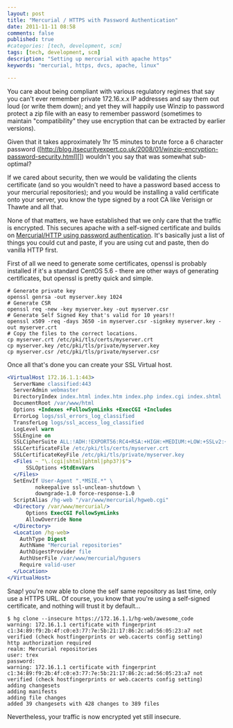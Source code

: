 ```yaml
---
layout: post
title: "Mercurial / HTTPS with Password Authentication"
date: 2011-11-11 08:58
comments: false
published: true
#categories: [tech, development, scm]
tags: [tech, development, scm]
description: "Setting up mercurial with apache https"
keywords: "mercurial, https, dvcs, apache, linux"

---
```


You care about being compliant with various regulatory regimes that say you can't ever remember private 172.16.x.x IP addresses and say them out loud (or write them down); and yet they will happily use Winzip to password protect a zip file with an easy to remember password (sometimes to maintain "compatibility" they use encryption that can be extracted by earlier versions).

Given that it takes approximately 1hr 15 minutes to brute force a 6 character password ([http://blog.itsecurityexpert.co.uk/2008/01/winzip-encryption-password-security.html][]) wouldn't you say that was somewhat sub-optimal?

<!-- more -->

If we cared about security, then we would be validating the clients certificate (and so you wouldn't need to have a password based access to your mercurial repositories); and you would be installing a valid certificate onto your server, you know the type signed by a root CA like Verisign or Thawte and all that.

None of that matters, we have established that we only care that the traffic is encrypted. This secures apache with a self-signed certificate and builds on [Mercurial/HTTP using password authentication][]. It's basically just a list of things you could cut and paste, if you are using cut and paste, then do vanilla HTTP first.

First of all we need to generate some certificates, openssl is probably installed if it's a standard CentOS 5.6 - there are other ways of generating certificates, but openssl is pretty quick and simple.

```console
# Generate private key
openssl genrsa -out myserver.key 1024
# Generate CSR
openssl req -new -key myserver.key -out myserver.csr
# Generate Self Signed Key that's valid for 10 years!!
openssl x509 -req -days 3650 -in myserver.csr -signkey myserver.key -out myserver.crt
# Copy the files to the correct locations.
cp myserver.crt /etc/pki/tls/certs/myserver.crt
cp myserver.key /etc/pki/tls/private/myserver.key
cp myserver.csr /etc/pki/tls/private/myserver.csr
```

Once all that's done you can create your SSL Virtual host.

```apache
<VirtualHost 172.16.1.1:443>
  ServerName classified:443
  ServerAdmin webmaster
  DirectoryIndex index.html index.htm index.php index.cgi index.shtml
  DocumentRoot /var/www/html
  Options +Indexes +FollowSymLinks +ExecCGI +Includes
  ErrorLog logs/ssl_errors_log_classified
  TransferLog logs/ssl_access_log_classified
  LogLevel warn
  SSLEngine on
  SSLCipherSuite ALL:!ADH:!EXPORT56:RC4+RSA:+HIGH:+MEDIUM:+LOW:+SSLv2:+EXP
  SSLCertificateFile /etc/pki/tls/certs/myserver.crt
  SSLCertificateKeyFile /etc/pki/tls/private/myserver.key
  <Files ~ "\.(cgi|shtml|phtml|php3?)$">
      SSLOptions +StdEnvVars
  </Files>
  SetEnvIf User-Agent ".*MSIE.*" \
         nokeepalive ssl-unclean-shutdown \
         downgrade-1.0 force-response-1.0
  ScriptAlias /hg-web "/var/www/mercurial/hgweb.cgi"
  <Directory /var/www/mercurial/>
      Options ExecCGI FollowSymLinks
      AllowOverride None
  </Directory>
  <Location /hg-web>
    AuthType Digest
    AuthName "Mercurial repositories"
    AuthDigestProvider file
    AuthUserFile /var/www/mercurial/hgusers
    Require valid-user
  </Location>
</VirtualHost>

```

Snap! you're now able to clone the self same repository as last time, only use a HTTPS URL. Of course, you know that you're using a self-signed certificate, and nothing will trust it by default...

```console
$ hg clone --insecure https://172.16.1.1/hg-web/awesome_code
warning: 172.16.1.1 certificate with fingerprint c1:34:89:f9:2b:4f:c0:e3:77:7e:5b:21:17:86:2c:ad:56:05:23:a7 not verified (check hostfingerprints or web.cacerts config setting)
http authorization required
realm: Mercurial repositories
user: trex
password:
warning: 172.16.1.1 certificate with fingerprint c1:34:89:f9:2b:4f:c0:e3:77:7e:5b:21:17:86:2c:ad:56:05:23:a7 not verified (check hostfingerprints or web.cacerts config setting)
adding changesets
adding manifests
adding file changes
added 39 changesets with 428 changes to 389 files
```

Nevertheless, your traffic is now encrypted yet still insecure.


[http://blog.itsecurityexpert.co.uk/2008/01/winzip-encryption-password-security.html]: http://blog.itsecurityexpert.co.uk/2008/01/winzip-encryption-password-security.html
[Mercurial/HTTP using password authentication]: {{site.baseurl}}/blog/2011/08/11/mercurial-http-using-password-authentication/
